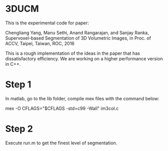 # 3DUCM

This is the experimental code for paper:


Chengliang Yang, Manu Sethi, Anand Rangarajan, and Sanjay Ranka, Supervoxel-based Segmentation of 3D Volumetric Images, in Proc. of ACCV, Taipei, Taiwan, ROC, 2016

This is a rough implementation of the ideas in the paper that has dissatisfactory efficiency. We are working on a higher performance version in C++.

# Step 1

In matlab, go to the lib folder, compile mex files with the command below:

mex -O CFLAGS="\$CFLAGS -std=c99 -Wall" im3col.c

# Step 2

Execute run.m to get the finest level of segmentation.
